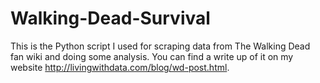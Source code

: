 # Walking-Dead-Survival
This is the Python script I used for scraping data from The Walking Dead fan wiki and doing some analysis. You can find a write up of it on my website http://livingwithdata.com/blog/wd-post.html.
